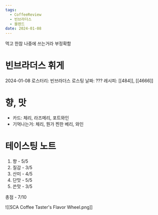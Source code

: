 ```yaml
---
tags:
  - CoffeeReview
  - 빈브라더스
  - 블렌드
date: 2024-01-08
---
```

먹고 한참 나중에 쓰는거라 부정확함
# 빈브라더스 휘게
2024-01-08
로스터리: 빈브라더스
로스팅 날짜: ???
레시피: [[484]], [[4666]]
# 향, 맛
- 카드: 체리, 라즈메리, 포트와인
- 기억나는거: 체리, 뭔가 찐한 베리, 와인 
# 테이스팅 노트
1. 향 - 5/5
2. 질감 - 3/5
3. 산미 - 4/5
4. 단맛 - 5/5
5. 쓴맛 - 3/5

총점 - 7/10



![[SCA Coffee Taster's Flavor Wheel.png]]
